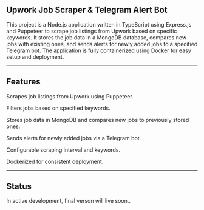 ## Upwork Job Scraper & Telegram Alert Bot

This project is a Node.js application written in TypeScript using Express.js and Puppeteer to scrape job listings from Upwork based on specific keywords. It stores the job data in a MongoDB database, compares new jobs with existing ones, and sends alerts for newly added jobs to a specified Telegram bot. The application is fully containerized using Docker for easy setup and deployment.


---

## Features

Scrapes job listings from Upwork using Puppeteer.

Filters jobs based on specified keywords.

Stores job data in MongoDB and compares new jobs to previously stored ones.

Sends alerts for newly added jobs via a Telegram bot.

Configurable scraping interval and keywords.

Dockerized for consistent deployment.



---

## Status
In active development, final verson will live soon..
